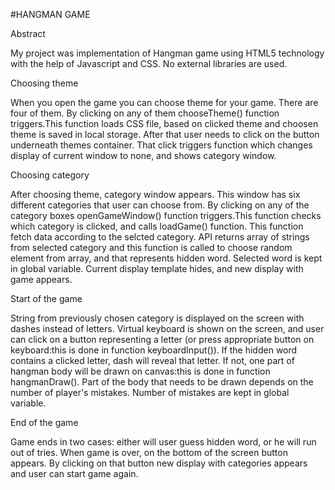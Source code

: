 #HANGMAN GAME

Abstract

My project was implementation of Hangman game using HTML5 technology with the help of Javascript and CSS. No external libraries are used.

Choosing theme

When you open the game you can choose theme for your game. There are four of them. By clicking on any of them chooseTheme() function triggers.This function loads CSS file, based on clicked theme and choosen theme is saved in local storage. After that user needs to click on the button underneath themes container. That click triggers function which changes display of current window to none, and shows category window.

Choosing category	

After choosing theme, category window appears. This window has six different categories that user can choose from. By clicking on any of the category boxes openGameWindow()  function triggers.This function checks which category is clicked, and calls loadGame()  function. This function fetch data according to the selcted category. API returns array of strings from selected category and this function is called to choose random element from array, and that represents hidden word. Selected word is kept in global variable. Current display template hides, and new display with game appears. 

Start of the game

String from previously chosen category is displayed on the screen with dashes instead of letters. Virtual keyboard is shown on the screen, and user can click on a button representing a letter (or press appropriate button on keyboard:this is done in function keyboardInput()). If the hidden word contains a clicked letter, dash will reveal that letter. If not, one part of hangman body will be drawn on canvas:this is done in function hangmanDraw(). Part of the body that needs to be drawn depends on the number of player's mistakes. Number of mistakes are kept in global variable.

End of the game

Game ends in two cases: either will user guess hidden word, or he will run out of tries. When game is over, on the bottom of the screen button appears. By clicking on that button new display with categories appears and user can start game again.
